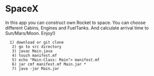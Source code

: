 # SpaceX
 In this app you can construct own Rocket to space. You can choose different Cabins, Engines and FuelTanks.
 And calculate arrival time to Sun/Mars/Moon. Enjoy!)
 
      1) download or git clone
       2) go to src directory
       3) javac Main.java
       4) touch manifest.mf
       5) echo "Main-Class: Main"> manifest.mf
       6) jar cmf manifest.mf Main.jar *
       7) java -jar Main.jar
